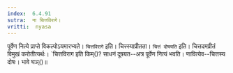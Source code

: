 ```yaml
---
index:  6.4.91
sutra:  ना चित्तविरागे।
vritti:  nyasa
---
```


पूर्वेण नित्ये प्राप्ते विकल्पोऽयमारभ्यते। `चित्तविरागे` इति। चित्त्स्याप्रीतता। `चित्तं दोषयति` इति। चित्तदमप्रीतं विमुखं करोतीत्यर्थः। 
`चित्तविराग इति किम्()? साधनं दूषयत--अत्र पूर्वेण नित्यं भवति। णावित्येव--चित्तस्य दोषः। भावे घञ्()॥
